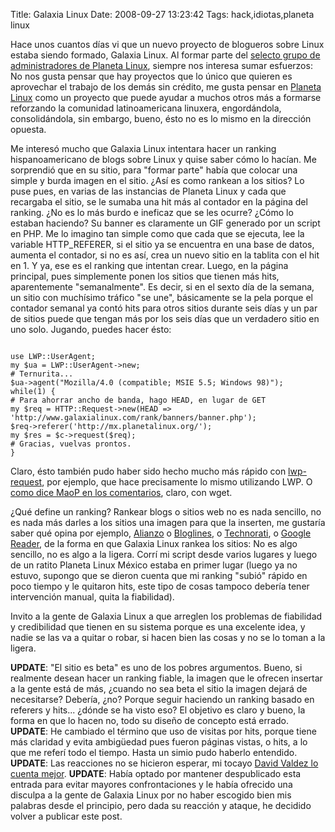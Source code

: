 Title: Galaxia Linux
Date: 2008-09-27 13:23:42
Tags: hack,idiotas,planeta linux

Hace unos cuantos días vi que un nuevo proyecto de blogueros sobre Linux estaba siendo formado, Galaxia Linux. Al formar parte del <a href="http://www.planetalinux.org/creditos.php">selecto grupo de administradores de Planeta Linux</a>, siempre nos interesa sumar esfuerzos: No nos gusta pensar que hay proyectos que lo único que quieren es aprovechar el trabajo de los demás sin crédito, me gusta pensar en <a href="http://planetalinux.org/">Planeta Linux</a> como un proyecto que puede ayudar a muchos otros más a formarse reforzando la comunidad latinoamericana linuxera, engordándola, consolidándola, sin embargo, bueno, ésto no es lo mismo en la dirección opuesta.

Me interesó mucho que Galaxia Linux intentara hacer un ranking hispanoamericano de blogs sobre Linux y quise saber cómo lo hacían. Me sorprendió que en su sitio, para "formar parte" había que colocar una simple y burda imagen en el sitio. ¿Así es como rankean a los sitios? Lo puse pues, en varias de las instancias de Planeta Linux y cada que recargaba el sitio, se le sumaba una hit más al contador en la página del ranking. ¿No es lo más burdo e ineficaz que se les ocurre? ¿Cómo lo estaban haciendo? Su banner es claramente un GIF generado por un script en PHP. Me lo imagino tan simple como que cada que se ejecuta, lee la variable HTTP_REFERER, si el sitio ya se encuentra en una base de datos, aumenta el contador, si no es así, crea un nuevo sitio en la tablita con el hit en 1. Y ya, ese es el ranking que intentan crear. Luego, en la página principal, pues simplemente ponen los sitios que tienen más hits, aparentemente "semanalmente". Es decir, si en el sexto día de la semana, un sitio con muchísimo tráfico "se une", básicamente se la pela porque el contador semanal ya contó hits para otros sitios durante seis días y un par de sitios puede que tengan más por los seis días que un verdadero sitio en uno solo. Jugando, puedes hacer ésto:

<code>
use LWP::UserAgent;
my $ua = LWP::UserAgent-&gt;new;
# Ternurita...
$ua-&gt;agent("Mozilla/4.0 (compatible; MSIE 5.5; Windows 98)");
while(1) {
# Para ahorrar ancho de banda, hago HEAD, en lugar de GET
my $req = HTTP::Request-&gt;new(HEAD =&gt; 'http://www.galaxialinux.com/rank/banners/banner.php');
$req-&gt;referer('http://mx.planetalinux.org/');
my $res = $c-&gt;request($req);
# Gracias, vuelvas prontos.
}
</code>

Claro, ésto también pudo haber sido hecho mucho más rápido con <a href="http://linux.about.com/library/cmd/blcmdl1_lwp-request.htm">lwp-request</a>, por ejemplo, que hace precisamente lo mismo utilizando LWP. O <a href="http://log.damog.net/2008/09/galaxia-linux/">como dice MaoP en los comentarios</a>, claro, con wget.

¿Qué define un ranking? Rankear blogs o sitios web no es nada sencillo, no es nada más darles a los sitios una imagen para que la inserten, me gustaría saber qué opina por ejemplo, <a href="http://www.alianzo.com/">Alianzo</a> o <a href="http://bloglines.com">Bloglines</a>, o <a href="http://technorati.com">Technorati</a>, o <a href="http://google.com/reader">Google Reader</a>, de la forma en que Galaxia Linux rankea los sitios: No es algo sencillo, no es algo a la ligera. Corrí mi script desde varios lugares y luego de un ratito Planeta Linux México estaba en primer lugar (luego ya no estuvo, supongo que se dieron cuenta que mi ranking "subió" rápido en poco tiempo y le quitaron hits, este tipo de cosas tampoco debería tener intervención manual, quita la fiabilidad).

Invito a la gente de Galaxia Linux a que arreglen los problemas de fiabilidad y credibilidad que tienen en su sistema porque es una excelente idea, y nadie se las va a quitar o robar, si hacen bien las cosas y no se lo toman a la ligera.

<strong>UPDATE</strong>: "El sitio es beta" es uno de los pobres argumentos. Bueno, si realmente desean hacer un ranking fiable, la imagen que le ofrecen insertar a la gente está de más, ¿cuando no sea beta el sitio la imagen dejará de necesitarse? Debería, ¿no? Porque seguir haciendo un ranking basado en referers y hits... ¿dónde se ha visto eso? El objetivo es claro y bueno, la forma en que lo hacen no, todo su diseño de concepto está errado.
<strong>UPDATE</strong>: He cambiado el término que uso de visitas por hits, porque tiene más claridad y evita ambigüedad pues fueron páginas vistas, o hits, a lo que me referí todo el tiempo. Hasta un simio pudo haberlo entendido.
<strong>UPDATE</strong>: Las reacciones no se hicieron esperar, mi tocayo <a href="http://gnuget.org/blog/view/192/galaxialinux-y-como-no-reaccionar-como-un-perdedor">David Valdez lo cuenta mejor</a>.
<strong>UPDATE</strong>: Había optado por mantener despublicado esta entrada para evitar mayores confrontaciones y le había ofrecido una disculpa a la gente de Galaxia Linux por no haber escogido bien mis palabras desde el principio, pero dada su reacción y ataque, he decidido volver a publicar este post.